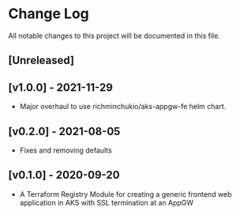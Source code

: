 # Change Log

All notable changes to this project will be documented in this file.

<a name="unreleased"></a>
## [Unreleased]

<a name="v1.0.0"></a>
## [v1.0.0] - 2021-11-29

- Major overhaul to use richminchukio/aks-appgw-fe helm chart.

<a name="v0.2.0"></a>
## [v0.2.0] - 2021-08-05

- Fixes and removing defaults

<a name="v0.1.0"></a>
## [v0.1.0] - 2020-09-20

- A Terraform Registry Module for creating a generic frontend web application in AKS with SSL termination at an AppGW
